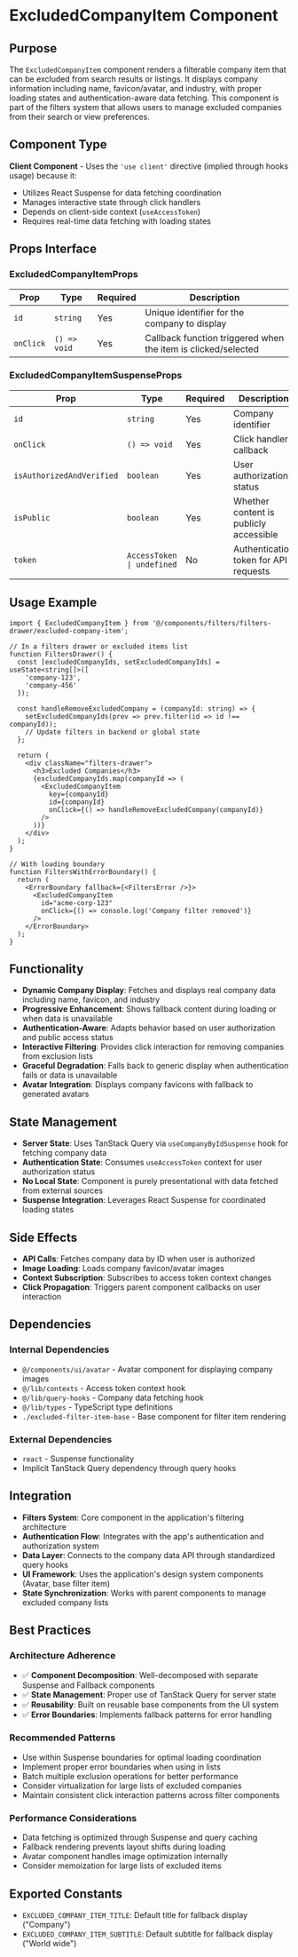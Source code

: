 # ExcludedCompanyItem Component

## Purpose

The `ExcludedCompanyItem` component renders a filterable company item that can be excluded from search results or listings. It displays company information including name, favicon/avatar, and industry, with proper loading states and authentication-aware data fetching. This component is part of the filters system that allows users to manage excluded companies from their search or view preferences.

## Component Type

**Client Component** - Uses the `'use client'` directive (implied through hooks usage) because it:
- Utilizes React Suspense for data fetching coordination
- Manages interactive state through click handlers
- Depends on client-side context (`useAccessToken`)
- Requires real-time data fetching with loading states

## Props Interface

### ExcludedCompanyItemProps

| Prop | Type | Required | Description |
|------|------|----------|-------------|
| `id` | `string` | Yes | Unique identifier for the company to display |
| `onClick` | `() => void` | Yes | Callback function triggered when the item is clicked/selected |

### ExcludedCompanyItemSuspenseProps

| Prop | Type | Required | Description |
|------|------|----------|-------------|
| `id` | `string` | Yes | Company identifier |
| `onClick` | `() => void` | Yes | Click handler callback |
| `isAuthorizedAndVerified` | `boolean` | Yes | User authorization status |
| `isPublic` | `boolean` | Yes | Whether content is publicly accessible |
| `token` | `AccessToken \| undefined` | No | Authentication token for API requests |

## Usage Example

```tsx
import { ExcludedCompanyItem } from '@/components/filters/filters-drawer/excluded-company-item';

// In a filters drawer or excluded items list
function FiltersDrawer() {
  const [excludedCompanyIds, setExcludedCompanyIds] = useState<string[]>([
    'company-123',
    'company-456'
  ]);

  const handleRemoveExcludedCompany = (companyId: string) => {
    setExcludedCompanyIds(prev => prev.filter(id => id !== companyId));
    // Update filters in backend or global state
  };

  return (
    <div className="filters-drawer">
      <h3>Excluded Companies</h3>
      {excludedCompanyIds.map(companyId => (
        <ExcludedCompanyItem
          key={companyId}
          id={companyId}
          onClick={() => handleRemoveExcludedCompany(companyId)}
        />
      ))}
    </div>
  );
}

// With loading boundary
function FiltersWithErrorBoundary() {
  return (
    <ErrorBoundary fallback={<FiltersError />}>
      <ExcludedCompanyItem
        id="acme-corp-123"
        onClick={() => console.log('Company filter removed')}
      />
    </ErrorBoundary>
  );
}
```

## Functionality

- **Dynamic Company Display**: Fetches and displays real company data including name, favicon, and industry
- **Progressive Enhancement**: Shows fallback content during loading or when data is unavailable
- **Authentication-Aware**: Adapts behavior based on user authorization and public access status
- **Interactive Filtering**: Provides click interaction for removing companies from exclusion lists
- **Graceful Degradation**: Falls back to generic display when authentication fails or data is unavailable
- **Avatar Integration**: Displays company favicons with fallback to generated avatars

## State Management

- **Server State**: Uses TanStack Query via `useCompanyByIdSuspense` hook for fetching company data
- **Authentication State**: Consumes `useAccessToken` context for user authorization status
- **No Local State**: Component is purely presentational with data fetched from external sources
- **Suspense Integration**: Leverages React Suspense for coordinated loading states

## Side Effects

- **API Calls**: Fetches company data by ID when user is authorized
- **Image Loading**: Loads company favicon/avatar images
- **Context Subscription**: Subscribes to access token context changes
- **Click Propagation**: Triggers parent component callbacks on user interaction

## Dependencies

### Internal Dependencies
- `@/components/ui/avatar` - Avatar component for displaying company images
- `@/lib/contexts` - Access token context hook
- `@/lib/query-hooks` - Company data fetching hook
- `@/lib/types` - TypeScript type definitions
- `./excluded-filter-item-base` - Base component for filter item rendering

### External Dependencies
- `react` - Suspense functionality
- Implicit TanStack Query dependency through query hooks

## Integration

- **Filters System**: Core component in the application's filtering architecture
- **Authentication Flow**: Integrates with the app's authentication and authorization system
- **Data Layer**: Connects to the company data API through standardized query hooks
- **UI Framework**: Uses the application's design system components (Avatar, base filter item)
- **State Synchronization**: Works with parent components to manage excluded company lists

## Best Practices

### Architecture Adherence
- ✅ **Component Decomposition**: Well-decomposed with separate Suspense and Fallback components
- ✅ **State Management**: Proper use of TanStack Query for server state
- ✅ **Reusability**: Built on reusable base components from the UI system
- ✅ **Error Boundaries**: Implements fallback patterns for error handling

### Recommended Patterns
- Use within Suspense boundaries for optimal loading coordination
- Implement proper error boundaries when using in lists
- Batch multiple exclusion operations for better performance
- Consider virtualization for large lists of excluded companies
- Maintain consistent click interaction patterns across filter components

### Performance Considerations
- Data fetching is optimized through Suspense and query caching
- Fallback rendering prevents layout shifts during loading
- Avatar component handles image optimization internally
- Consider memoization for large lists of excluded items

## Exported Constants

- `EXCLUDED_COMPANY_ITEM_TITLE`: Default title for fallback display ("Company")
- `EXCLUDED_COMPANY_ITEM_SUBTITLE`: Default subtitle for fallback display ("World wide")